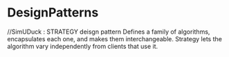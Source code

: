 # DesignPatterns

//SimUDuck : STRATEGY deisgn pattern 
      Defines a family of algorithms, encapsulates each one, and makes them interchangeable.
      Strategy lets the algorithm vary independently from clients that use it.
